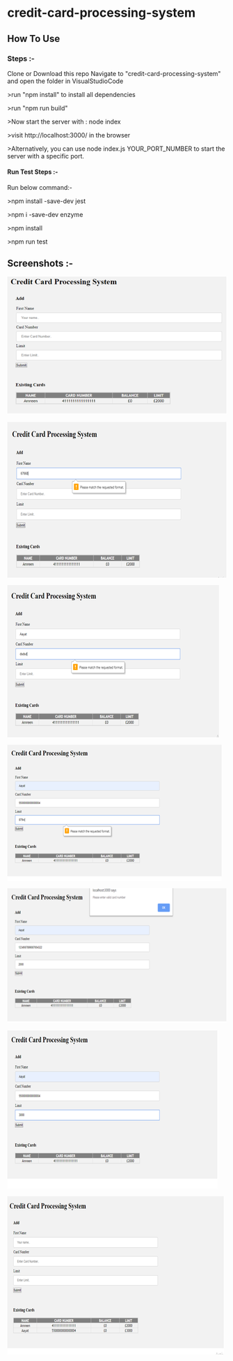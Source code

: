 # credit-card-processing-system

## How To Use

### Steps :- 

Clone or Download this repo
Navigate to "credit-card-processing-system" and open the folder in VisualStudioCode

\>run "npm install" to install all dependencies

\>run "npm run build"

\>Now start the server with : node index

\>visit http://localhost:3000/ in the browser

\>Alternatively, you can use node index.js YOUR_PORT_NUMBER to start the server with a specific port.

#### Run Test Steps :-

Run below command:-

\>npm install -save-dev jest

\>npm i -save-dev enzyme

\>npm install

\>npm run test

## Screenshots :-

![alt text](./screenshots/Capture.PNG)

![alt text](./screenshots/Capture1.PNG)

![alt text](./screenshots/Capture2.PNG)

![alt text](./screenshots/Capture3.PNG)

![alt text](./screenshots/Capture4.PNG)

![alt text](./screenshots/Capture5.PNG)

![alt text](./screenshots/Capture6.PNG)
